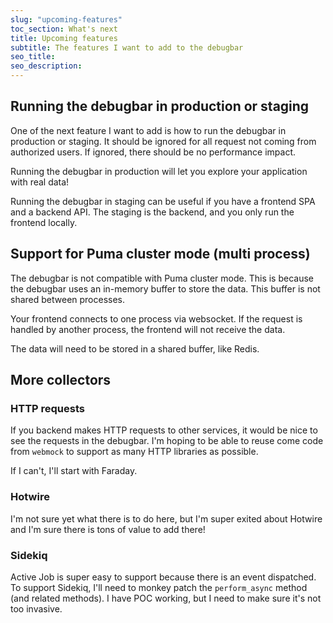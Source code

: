 ```yaml
---
slug: "upcoming-features"
toc_section: What's next
title: Upcoming features
subtitle: The features I want to add to the debugbar
seo_title: 
seo_description: 
---
```


## Running the debugbar in production or staging

One of the next feature I want to add is how to run the debugbar in production or staging.
It should be ignored for all request not coming from authorized users. If ignored, there should be no performance impact.

Running the debugbar in production will let you explore your application with real data!

Running the debugbar in staging can be useful if you have a frontend SPA and a backend API. The staging is the backend, and you only run the frontend locally.


## Support for Puma cluster mode (multi process)

The debugbar is not compatible with Puma cluster mode. This is because the debugbar uses an in-memory buffer to store the data. This buffer is not shared between processes.

Your frontend connects to one process via websocket. If the request is handled by another process, the frontend will not receive the data.

The data will need to be stored in a shared buffer, like Redis.

## More collectors

### HTTP requests

If you backend makes HTTP requests to other services, it would be nice to see the requests in the debugbar. I'm hoping to be able to reuse come code from `webmock` to support as many HTTP libraries as possible.

If I can't, I'll start with Faraday.

### Hotwire

I'm not sure yet what there is to do here, but I'm super exited about Hotwire and I'm sure there is tons of value to add there!

### Sidekiq

Active Job is super easy to support because there is an event dispatched. To support Sidekiq, I'll need to monkey patch the `perform_async` method (and related methods). I have POC working, but I need to make sure it's not too invasive.
